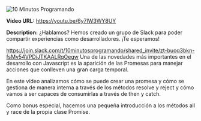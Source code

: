 ![10 Minutos Programando](https://yt3.ggpht.com/YrU4PNNis3z98glt-rOUJOkXRkdspyeNJt-ov8dZcPYBiyTAuEME-Em8x1AmcxICy31m7XB5tA=w1707-fcrop64=1,00005a57ffffa5a8-k-c0xffffffff-no-nd-rj)

**Video URL:** https://youtu.be/6y7IW3WY8UY

**Description:** ¿Hablamos? Hemos creado un grupo de Slack para poder compartir experiencias como desarrolladores. ¡Te esperamos!

https://join.slack.com/t/10minutosprogramando/shared_invite/zt-buoq3bkn-fsMv54VPDiJTKAALRqOegw
Una de las novedades más importantes en el desarrollo con Javascript es la aparición de las Promesas para manejar acciones que conlleven una gran carga temporal.

En este vídeo analizamos cómo se puede crear una promesa y cómo se gestiona de manera interna a través de los métodos resolve y reject y cómo vamos a ser capaces de consumirlas a través de then y catch.

Como bonus especial, hacemos una pequeña introducción a los métodos all y race de la propia clase Promise.